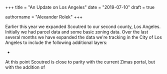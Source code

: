 +++
title = "An Update on Los Angeles"
date = "2019-07-10"
draft = true

authorname = "Alexander Rolek"
+++

Earlier this year we expanded Scoutred to our second county, Los Angeles. Initially we had parcel data and some basic zoning data. Over the last several months we have expanded the data we're tracking in the City of Los Angeles to include the following additional layers:

- 


At this point Scoutred is close to parity with the current Zimas portal, but with the addition of 